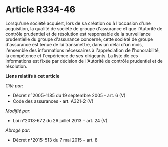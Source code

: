 # Article R334-46

Lorsqu'une société acquiert, lors de sa création ou à l'occasion d'une acquisition, la qualité de société de groupe
d'assurance et que l'Autorité de contrôle prudentiel et de résolution est responsable de la surveillance prudentielle du
groupe d'assurance concerné, cette société de groupe d'assurance est tenue de lui transmettre, dans un délai d'un mois,
l'ensemble des informations nécessaires à l'appréciation de l'honorabilité, la compétence et l'expérience de ses dirigeants.
La liste de ces informations est fixée par décision de l'Autorité de contrôle prudentiel et de résolution.

**Liens relatifs à cet article**

_Cité par_:

  - Décret n°2005-1185 du 19 septembre 2005 - art. 6 (V)
  - Code des assurances - art. A321-2 (V)

_Modifié par_:

  - Loi n°2013-672 du 26 juillet 2013 - art. 24 (V)

_Abrogé par_:

  - Décret n°2015-513 du 7 mai 2015 - art. 8
